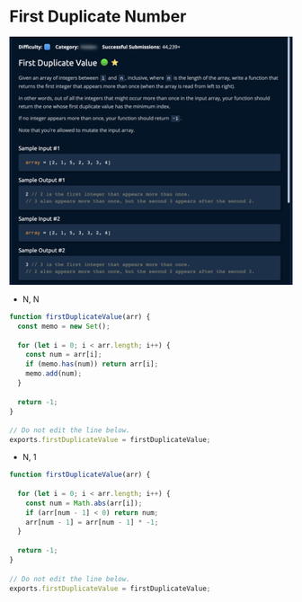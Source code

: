 # First Duplicate Number

![](<../../../.gitbook/assets/Screenshot 2023-01-21 at 20.45.41.png>)

* N, N

```jsx
function firstDuplicateValue(arr) {
  const memo = new Set();

  for (let i = 0; i < arr.length; i++) {
    const num = arr[i];
    if (memo.has(num)) return arr[i];
    memo.add(num);
  }
  
  return -1;
}

// Do not edit the line below.
exports.firstDuplicateValue = firstDuplicateValue;
```

* N, 1

```jsx
function firstDuplicateValue(arr) {

  for (let i = 0; i < arr.length; i++) {
    const num = Math.abs(arr[i]);
    if (arr[num - 1] < 0) return num;
    arr[num - 1] = arr[num - 1] * -1;
  }
  
  return -1;
}

// Do not edit the line below.
exports.firstDuplicateValue = firstDuplicateValue;
```

